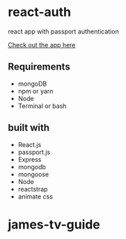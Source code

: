 # react-auth
react app with passport authentication

[Check out the app here](https://james-tv-guide.herokuapp.com/)

## Requirements
* mongoDB
* npm or yarn
* Node
* Terminal or bash

## built with
* React.js
* passport.js
* Express
* mongodb
* mongoose
* Node
* reactstrap
* animate css

# james-tv-guide
